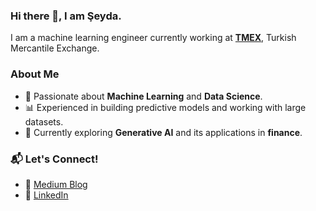 ### Hi there 👋, I am Şeyda.
I am a machine learning engineer currently working at [**TMEX**](https://www.turib.com.tr/en/), Turkish Mercantile Exchange.

### About Me
- 🚀 Passionate about **Machine Learning** and **Data Science**.
- 📊 Experienced in building predictive models and working with large datasets.
- 🌱 Currently exploring **Generative AI** and its applications in **finance**.

### 📬 Let's Connect!
- 📝 [Medium Blog](https://medium.com/@seydaybar)  
- 💼 [LinkedIn](https://www.linkedin.com/in/seydaybar/)

